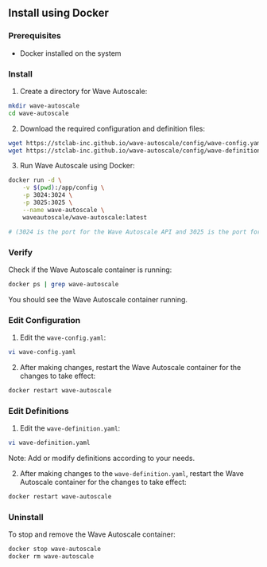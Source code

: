 ## Install using Docker

### Prerequisites

- Docker installed on the system

### Install

1. Create a directory for Wave Autoscale:

```bash showLineNumbers
mkdir wave-autoscale
cd wave-autoscale
```

2. Download the required configuration and definition files:

```bash showLineNumbers
wget https://stclab-inc.github.io/wave-autoscale/config/wave-config.yaml
wget https://stclab-inc.github.io/wave-autoscale/config/wave-definition.yaml
```

3. Run Wave Autoscale using Docker:

```bash showLineNumbers
docker run -d \
    -v $(pwd):/app/config \
    -p 3024:3024 \
    -p 3025:3025 \
    --name wave-autoscale \
    waveautoscale/wave-autoscale:latest

# (3024 is the port for the Wave Autoscale API and 3025 is the port for the Wave Autoscale UI)
```

### Verify

Check if the Wave Autoscale container is running:

```bash showLineNumbers
docker ps | grep wave-autoscale
```

You should see the Wave Autoscale container running.

### Edit Configuration

1. Edit the `wave-config.yaml`:

```bash showLineNumbers
vi wave-config.yaml
```

2. After making changes, restart the Wave Autoscale container for the changes to take effect:

```bash showLineNumbers
docker restart wave-autoscale
```

### Edit Definitions

1. Edit the `wave-definition.yaml`:

```bash showLineNumbers
vi wave-definition.yaml
```

Note: Add or modify definitions according to your needs.

2. After making changes to the `wave-definition.yaml`, restart the Wave Autoscale container for the changes to take effect:

```bash showLineNumbers
docker restart wave-autoscale
```

### Uninstall

To stop and remove the Wave Autoscale container:

```bash showLineNumbers
docker stop wave-autoscale
docker rm wave-autoscale
```